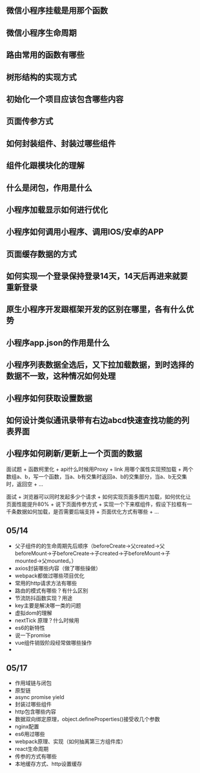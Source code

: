 ## 微信小程序挂载是用那个函数

## 微信小程序生命周期

## 路由常用的函数有哪些

## 树形结构的实现方式

## 初始化一个项目应该包含哪些内容

## 页面传参方式

## 如何封装组件、封装过哪些组件

## 组件化跟模块化的理解

## 什么是闭包，作用是什么

## 小程序加载显示如何进行优化

## 小程序如何调用小程序、调用IOS/安卓的APP

## 页面缓存数据的方式

## 如何实现一个登录保持登录14天，14天后再进来就要重新登录

## 原生小程序开发跟框架开发的区别在哪里，各有什么优势

## 小程序app.json的作用是什么

## 小程序列表数据全选后，又下拉加载数据，到时选择的数据不一致，这种情况如何处理

## 小程序如何获取设置数据

## 如何设计类似通讯录带有右边abcd快速查找功能的列表界面

## 小程序如何刷新/更新上一个页面的数据


面试题
+ 函数柯里化
+ api什么时候用Proxy
+ link 用哪个属性实现预加载
+ 两个数组a、b，写一个函数，当a、b有交集时返回a、b的交集部分，当a、b无交集时，返回空
+ ...

面试
+ 浏览器可以同时发起多少个请求
+ 如何实现页面多图片加载，如何优化让页面性能提升80%
+ 说下页面传参方式
+ 实现一个下来框组件，假设下拉框有一千条数据如何加载，是否需要后端支持
+ 页面优化方式有哪些
+ ...


## 05/14
+ 父子组件的的生命周期先后顺序（beforeCreate->父created->父beforeMount->子beforeCreate->子created->子beforeMount->子mounted->父mounted。）
+ axios封装哪些内容（做了哪些操做）
+ webpack都做过哪些项目优化
+ 常用的http请求方法有哪些
+ 路由的模式有哪些？有什么区别
+ 节流防抖函数实现？用途
+ key主要是解决哪一类的问题
+ 虚拟dom的理解
+  nextTick 原理？什么时候用
+ es6的新特性
+ 说一下promise
+ vue组件销毁阶段经常做哪些操作
+ 

## 05/17
+ 作用域链与闭包
+ 原型链
+ async promise yield
+ 封装过哪些组件
+ http包含哪些内容
+ 数据双向绑定原理，object.defineProperties()接受收几个参数
+ nginx配置
+ es6用过哪些
+ webpack原理、实现（如何抽离第三方组件库）
+ react生命周期
+ 传参的方式有哪些
+ 本地缓存方式、http设置缓存
